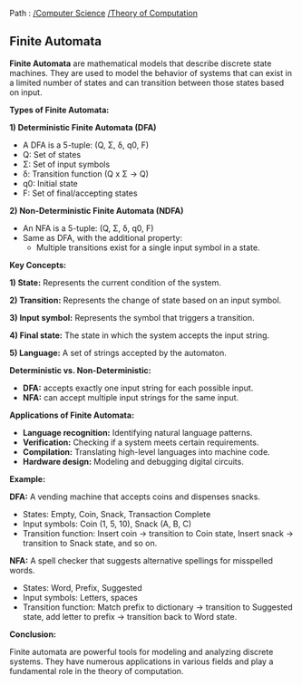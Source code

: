 Path : [/Computer Science](../../index.md) [/Theory of Computation](../index.md)
## Finite Automata

**Finite Automata** are mathematical models that describe discrete state machines. They are used to model the behavior of systems that can exist in a limited number of states and can transition between those states based on input.

**Types of Finite Automata:**

**1) Deterministic Finite Automata (DFA)**

- A DFA is a 5-tuple: (Q, Σ, δ, q0, F)
- Q: Set of states
- Σ: Set of input symbols
- δ: Transition function (Q x Σ -> Q)
- q0: Initial state
- F: Set of final/accepting states


**2) Non-Deterministic Finite Automata (NDFA)**

- An NFA is a 5-tuple: (Q, Σ, δ, q0, F)
- Same as DFA, with the additional property:
    - Multiple transitions exist for a single input symbol in a state.


**Key Concepts:**

**1) State:** Represents the current condition of the system.

**2) Transition:** Represents the change of state based on an input symbol.

**3) Input symbol:** Represents the symbol that triggers a transition.

**4) Final state:** The state in which the system accepts the input string.

**5) Language:** A set of strings accepted by the automaton.


**Deterministic vs. Non-Deterministic:**

- **DFA:** accepts exactly one input string for each possible input.
- **NFA:** can accept multiple input strings for the same input.


**Applications of Finite Automata:**

- **Language recognition:** Identifying natural language patterns.
- **Verification:** Checking if a system meets certain requirements.
- **Compilation:** Translating high-level languages into machine code.
- **Hardware design:** Modeling and debugging digital circuits.


**Example:**

**DFA:** A vending machine that accepts coins and dispenses snacks.
- States: Empty, Coin, Snack, Transaction Complete
- Input symbols: Coin (1, 5, 10), Snack (A, B, C)
- Transition function: Insert coin -> transition to Coin state, Insert snack -> transition to Snack state, and so on.


**NFA:** A spell checker that suggests alternative spellings for misspelled words.
- States: Word, Prefix, Suggested
- Input symbols: Letters, spaces
- Transition function: Match prefix to dictionary -> transition to Suggested state, add letter to prefix -> transition back to Word state.


**Conclusion:**

Finite automata are powerful tools for modeling and analyzing discrete systems. They have numerous applications in various fields and play a fundamental role in the theory of computation.
